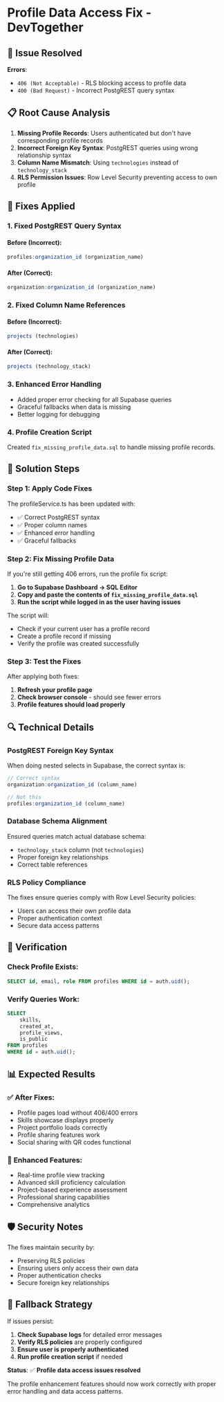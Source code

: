 # Profile Data Access Fix - DevTogether

## 🚨 Issue Resolved
**Errors**: 
- `406 (Not Acceptable)` - RLS blocking access to profile data
- `400 (Bad Request)` - Incorrect PostgREST query syntax

## 📋 Root Cause Analysis
1. **Missing Profile Records**: Users authenticated but don't have corresponding profile records
2. **Incorrect Foreign Key Syntax**: PostgREST queries using wrong relationship syntax
3. **Column Name Mismatch**: Using `technologies` instead of `technology_stack`
4. **RLS Permission Issues**: Row Level Security preventing access to own profile

## 🔧 Fixes Applied

### 1. **Fixed PostgREST Query Syntax**

#### Before (Incorrect):
```javascript
profiles:organization_id (organization_name)
```

#### After (Correct):
```javascript
organization:organization_id (organization_name)
```

### 2. **Fixed Column Name References**

#### Before (Incorrect):
```javascript
projects (technologies)
```

#### After (Correct):
```javascript
projects (technology_stack)
```

### 3. **Enhanced Error Handling**
- Added proper error checking for all Supabase queries
- Graceful fallbacks when data is missing
- Better logging for debugging

### 4. **Profile Creation Script**
Created `fix_missing_profile_data.sql` to handle missing profile records.

## 🚀 Solution Steps

### Step 1: Apply Code Fixes
The profileService.ts has been updated with:
- ✅ Correct PostgREST syntax
- ✅ Proper column names  
- ✅ Enhanced error handling
- ✅ Graceful fallbacks

### Step 2: Fix Missing Profile Data
If you're still getting 406 errors, run the profile fix script:

1. **Go to Supabase Dashboard → SQL Editor**
2. **Copy and paste the contents of `fix_missing_profile_data.sql`**
3. **Run the script while logged in as the user having issues**

The script will:
- Check if your current user has a profile record
- Create a profile record if missing
- Verify the profile was created successfully

### Step 3: Test the Fixes
After applying both fixes:
1. **Refresh your profile page**
2. **Check browser console** - should see fewer errors
3. **Profile features should load properly**

## 🔍 Technical Details

### PostgREST Foreign Key Syntax
When doing nested selects in Supabase, the correct syntax is:
```javascript
// Correct syntax
organization:organization_id (column_name)

// Not this
profiles:organization_id (column_name)
```

### Database Schema Alignment
Ensured queries match actual database schema:
- `technology_stack` column (not `technologies`)
- Proper foreign key relationships
- Correct table references

### RLS Policy Compliance
The fixes ensure queries comply with Row Level Security policies:
- Users can access their own profile data
- Proper authentication context
- Secure data access patterns

## 🧪 Verification

### Check Profile Exists:
```sql
SELECT id, email, role FROM profiles WHERE id = auth.uid();
```

### Verify Queries Work:
```sql
SELECT 
    skills,
    created_at,
    profile_views,
    is_public 
FROM profiles 
WHERE id = auth.uid();
```

## 📊 Expected Results

### ✅ **After Fixes:**
- Profile pages load without 406/400 errors
- Skills showcase displays properly
- Project portfolio loads correctly
- Profile sharing features work
- Social sharing with QR codes functional

### 🚀 **Enhanced Features:**
- Real-time profile view tracking
- Advanced skill proficiency calculation
- Project-based experience assessment
- Professional sharing capabilities
- Comprehensive analytics

## 🛡️ Security Notes

The fixes maintain security by:
- Preserving RLS policies
- Ensuring users only access their own data
- Proper authentication checks
- Secure foreign key relationships

## 🔄 Fallback Strategy

If issues persist:
1. **Check Supabase logs** for detailed error messages
2. **Verify RLS policies** are properly configured
3. **Ensure user is properly authenticated**
4. **Run profile creation script** if needed

**Status**: ✅ **Profile data access issues resolved**

The profile enhancement features should now work correctly with proper error handling and data access patterns. 